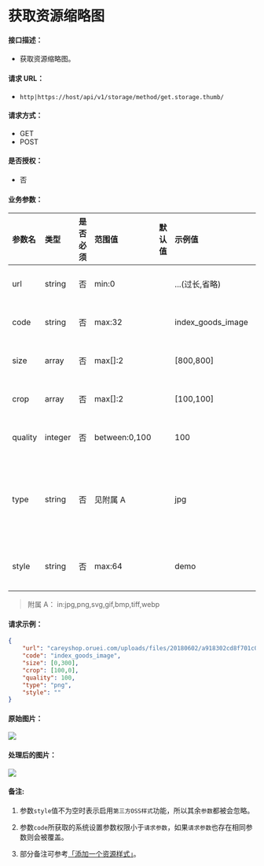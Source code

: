 # 获取资源缩略图

#### 接口描述：
- 获取资源缩略图。

#### 请求 URL：
- `http|https://host/api/v1/storage/method/get.storage.thumb/`

#### 请求方式：
- GET
- POST

#### 是否授权：
- 否

#### 业务参数：
|参数名|类型|是否必须|范围值|默认值|示例值|描述|
|:----|:---|:---:|:-----|:-----|:-----|-----|
|url |string |否 |min:0 | |...(过长,省略) |资源外链地址 |
|code |string |否 |max:32 | |index_goods_image |资源样式编码 |
|size |array |否 |max[]:2 | |[800,800] |资源缩略尺寸 |
|crop |array |否 |max[]:2 | |[100,100] |资源裁剪尺寸 |
|quality |integer |否 |between:0,100 | |100 |资源图片质量 |
|type |string |否 |见附属 A | |jpg |资源输出格式，空则原样输出 |
|style |string |否 |max:64 | |demo |第三方OSS样式 |

> 附属 A：
in:jpg,png,svg,gif,bmp,tiff,webp

#### 请求示例：
```json
{
    "url": "careyshop.oruei.com/uploads/files/20180602/a918302cd8f701c0e4f45d16b32fc8e2.jpg?type=careyshop",
    "code": "index_goods_image",
    "size": [0,300],
    "crop": [100,0],
    "quality": 100,
    "type": "png",
    "style": ""
}
```

#### 原始图片：
![](https://doc.careyshop.cn/uploads/201806/admin_api/attach_1534b101c21543a7.jpg)

#### 处理后的图片：
![](https://doc.careyshop.cn/uploads/201806/admin_api/attach_1534b1038da77eb6.png)

#### 备注:
1. 参数`style`值不为空时表示启用`第三方OSS样式`功能，所以其余`参数`都被会忽略。

2. 参数`code`所获取的系统设置参数权限小于`请求参数`，如果`请求参数`也存在相同参数则会被覆盖。

3. 部分备注可参考[「添加一个资源样式」](https://doc.careyshop.cn/docs/admin_api/a-21527953475 "「添加一个资源样式」")。